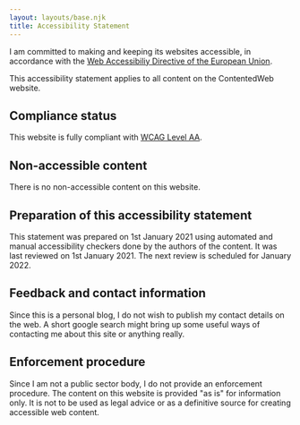 ```yaml
---
layout: layouts/base.njk
title: Accessibility Statement
---
```


I am committed to making and keeping its websites accessible, in accordance with the [Web Accessibiliy Directive of the European Union](https://ec.europa.eu/digital-single-market/en/web-accessibility).

This accessibility statement applies to all content on the ContentedWeb website.

## Compliance status

This website is fully compliant with [WCAG Level AA](https://www.w3.org/TR/WCAG21/).

## Non-accessible content 

There is no non-accessible content on this website.

## Preparation of this accessibility statement

This statement was prepared on 1st January 2021 using automated and manual accessibility checkers done by the authors of the content. It was last reviewed on 1st January 2021.  The next review is scheduled for January 2022.

## Feedback and contact information

Since this is a personal blog, I do not wish to publish my contact details on the web. A short google search might bring up some useful ways of contacting me about this site or anything really.

## Enforcement procedure

Since I am not a public sector body, I do not provide an enforcement procedure. The content on this website is provided "as is" for information only.  It is not to be used as legal advice or as a definitive source for creating accessible web content.